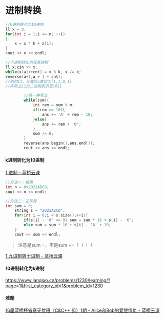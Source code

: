 # 进制转换

```cpp
//k进制转化为10进制
ll x = 0;
for(int i = 1;i <= n; ++i)
{
    x = x * k + a[i];
}
cout << x << endl;
```

 

```cpp
//十进制转化为任意进制
ll x;cin >> x;
while(x)a[++cnt] = x % k, x /= k;
reverse(a+1,a + 1 + cnt);
//例如11，计算后a数组为[1,1,0,1]
//实际上11的二进制表示是1011
```

```cpp
		//另一种写法
        while(sum){
            int rem = sum % m;
            if(rem >= 10){
                ans += 'A' + rem - 10;
            }else{
                ans += rem + '0';
            }
            sum /= m;
        }
        reverse(ans.begin(),ans.end());
        cout << ans << endl;

```



#### k进制转化为10进制

[1.进制 - 蓝桥云课](https://www.lanqiao.cn/problems/2489/learning/?page=1&first_category_id=1&problem_id=2489)

```cpp
//方法一：偷懒
int n = 0x2021ABCD;
cout << n << endl;
```

```cpp
//方法二：正常算
int sum = 0;
    string s = "2021ABCD";
    for(int i = 0;i < s.size();++i){
        if(s[i] - '0' <= 9) sum = sum * 16 + s[i] - '0';
        else sum = sum * 16 + s[i] - 'A' + 10;
    }
    cout << sum << endl;
```

> 注意是sum =，不是sum +=        ！！！！

[1.九进制转十进制 - 蓝桥云课](https://www.lanqiao.cn/problems/2095/learning/?page=1&first_category_id=1&problem_id=2095)

#### 10进制转化为k进制

https://www.lanqiao.cn/problems/1230/learning/?page=1&first_category_id=1&problem_id=1230





#### 难题

[16届蓝桥杯省赛无忧班（C&C++ 组）1期 - Alice和Bob的爱恨情仇 - 蓝桥云课](https://www.lanqiao.cn/courses/40610/learning/?id=2751653&compatibility=false)

